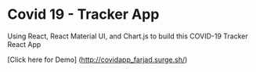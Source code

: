 # Covid 19 - Tracker App

Using React, React Material UI, and Chart.js to build this COVID-19 Tracker React App 

[Click here for Demo] (http://covidapp_farjad.surge.sh/)
